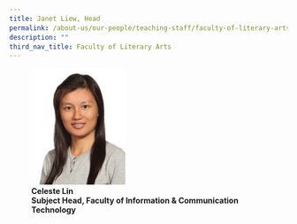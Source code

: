 ```yaml
---
title: Janet Liew, Head
permalink: /about-us/our-people/teaching-staff/faculty-of-literary-arts/janet-liew/
description: ""
third_nav_title: Faculty of Literary Arts
---
```

<figure>
<img style="width:40%" src="/images/hss_full_celeste-lin_photo-01.jpg">
<figcaption> <strong>Celeste Lin<br>
Subject Head, Faculty of Information &amp; Communication Technology</strong> </figcaption>
</figure>